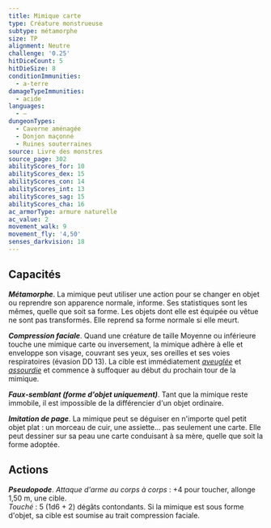 ```yaml
---
title: Mimique carte
type: Créature monstrueuse
subtype: métamorphe
size: TP
alignment: Neutre
challenge: '0.25'
hitDiceCount: 5
hitDieSize: 8
conditionImmunities:
  - a-terre
damageTypeImmunities:
  - acide
languages:
  - —
dungeonTypes:
  - Caverne aménagée
  - Donjon maçonné
  - Ruines souterraines
source: Livre des monstres
source_page: 302
abilityScores_for: 10
abilityScores_dex: 15
abilityScores_con: 14
abilityScores_int: 13
abilityScores_sag: 15
abilityScores_cha: 16
ac_armorType: armure naturelle
ac_value: 2
movement_walk: 9
movement_fly: '4,50'
senses_darkvision: 18
---
```

## Capacités
_**Métamorphe**_. La mimique peut utiliser une action pour se changer en objet ou reprendre son apparence normale, informe. Ses statistiques sont les mêmes, quelle que soit sa forme. Les objets dont elle est équipée ou vêtue ne sont pas transformés. Elle reprend sa forme normale si elle meurt.

_**Compression faciale**_. Quand une créature de taille Moyenne ou inférieure touche une mimique carte ou inversement, la mimique adhère à elle et enveloppe son visage, couvrant ses yeux, ses oreilles et ses voies respiratoires (évasion DD 13). La cible est immédiatement [_aveuglée_](/gerer-la-sante-du-personnage/#aveugle) et [_assourdie_](/gerer-la-sante-du-personnage/#assourdi) et commence à suffoquer au début du prochain tour de la mimique.

_**Faux-semblant (forme d'objet uniquement)**_. Tant que la mimique reste immobile, il est impossible de la différencier d'un objet ordinaire.

_**Imitation de page**_. La mimique peut se déguiser en n'importe quel petit objet plat : un morceau de cuir, une assiette... pas seulement une carte. Elle peut dessiner sur sa peau une carte conduisant à sa mère, quelle que soit la forme adoptée.

## Actions
_**Pseudopode**_. _Attaque d'arme au corps à corps_ : +4 pour toucher, allonge 1,50 m, une cible.  
_Touché_ : 5 (1d6 + 2) dégâts contondants. Si la mimique est sous forme d'objet, sa cible est soumise au trait compression faciale.

